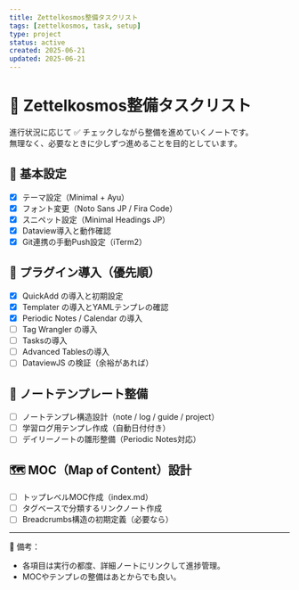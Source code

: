 ```yaml
---
title: Zettelkosmos整備タスクリスト
tags: [zettelkosmos, task, setup]
type: project
status: active
created: 2025-06-21
updated: 2025-06-21
---
```


# 🧩 Zettelkosmos整備タスクリスト

進行状況に応じて ✅ チェックしながら整備を進めていくノートです。  
無理なく、必要なときに少しずつ進めることを目的としています。

## 🔧 基本設定

- [x] テーマ設定（Minimal + Ayu）
- [x] フォント変更（Noto Sans JP / Fira Code）
- [x] スニペット設定（Minimal Headings JP）
- [x] Dataview導入と動作確認
- [x] Git連携の手動Push設定（iTerm2）

## 🧩 プラグイン導入（優先順）

- [x] QuickAdd の導入と初期設定
- [x] Templater の導入とYAMLテンプレの確認
- [x] Periodic Notes / Calendar の導入
- [ ] Tag Wrangler の導入
- [ ] Tasksの導入
- [ ] Advanced Tablesの導入
- [ ] DataviewJS の検証（余裕があれば）
## 🧠 ノートテンプレート整備

- [ ] ノートテンプレ構造設計（note / log / guide / project）
- [ ] 学習ログ用テンプレ作成（自動日付付き）
- [ ] デイリーノートの雛形整備（Periodic Notes対応）

## 🗺 MOC（Map of Content）設計

- [ ] トップレベルMOC作成（index.md）
- [ ] タグベースで分類するリンクノート作成
- [ ] Breadcrumbs構造の初期定義（必要なら）

---

📝 備考：
- 各項目は実行の都度、詳細ノートにリンクして進捗管理。
- MOCやテンプレの整備はあとからでも良い。
